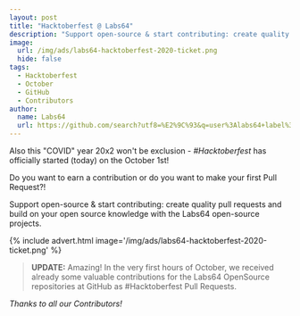 ```yaml
---
layout: post
title: "Hacktoberfest @ Labs64"
description: "Support open-source & start contributing: create quality pull requests and build on your open source knowledge with the Labs64 open-source projects"
image:
  url: /img/ads/labs64-hacktoberfest-2020-ticket.png
  hide: false
tags:
  - Hacktoberfest
  - October
  - GitHub
  - Contributors
author:
  name: Labs64
  url: https://github.com/search?utf8=%E2%9C%93&q=user%3Alabs64+label%3AHacktoberfest+state%3Aopen&type=Issues
---
```


Also this "COVID" year 20x2 won't be exclusion - *#Hacktoberfest* has officially started (today) on the October 1st!

Do you want to earn a contribution or do you want to make your first Pull Request?!

Support open-source & start contributing: create quality pull requests and build on your open source knowledge with the Labs64 open-source projects.

{% include advert.html image='/img/ads/labs64-hacktoberfest-2020-ticket.png' %}

>**UPDATE:**
>Amazing! In the very first hours of October, we received already some valuable contributions for the Labs64 OpenSource repositories at GitHub as #Hacktoberfest Pull Requests.

*Thanks to all our Contributors!*
